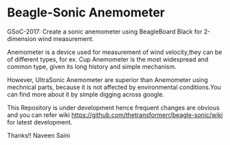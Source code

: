 # Beagle-Sonic Anemometer
GSoC-2017: Create a sonic anemometer using BeagleBoard Black for 2-dimension wind measurement.

Anemometer is a device used for measurement of wind velocity,they can be of different types, for ex. Cup Anemometer is the most widespread and common type, given its long history and simple mechanism.

However, UltraSonic Anemometer are superior than Anemometer using mechnical parts, because it is not affected by environmental conditions.You can find more about it by simple digging across google.

This Repository is under development hence frequent changes are obvious and you can refer wiki https://github.com/thetransformerr/beagle-sonic/wiki for latest development.

Thanks!!
Naveen Saini
